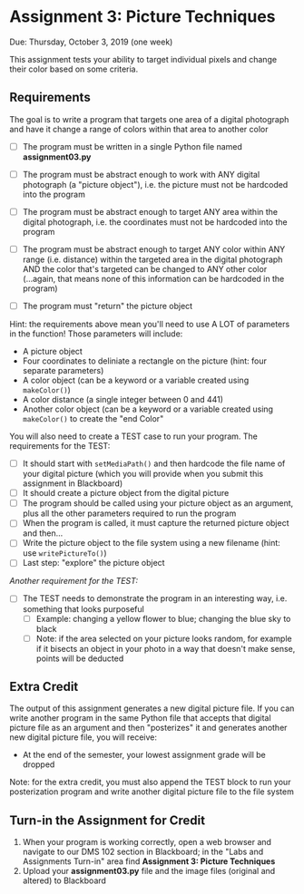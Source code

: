 # Assignment 3: Picture Techniques

Due: Thursday, October 3, 2019 (one week)

This assignment tests your ability to target individual pixels and change their color based on some criteria.

## Requirements

The goal is to write a program that targets one area of a digital photograph and have it change a range of colors within that area to another color

- [ ] The program must be written in a single Python file named **assignment03.py**

- [ ] The program must be abstract enough to work with ANY digital photograph (a "picture object"), i.e. the picture must not be hardcoded into the program
- [ ] The program must be abstract enough to target ANY area within the digital photograph, i.e. the coordinates must not be hardcoded into the program
- [ ] The program must be abstract enough to target ANY color within ANY range (i.e. distance) within the targeted area in the digital photograph AND the color that's targeted can be changed to ANY other color (...again, that means none of this information can be hardcoded in the program)
- [ ] The program must "return" the picture object

Hint: the requirements above mean you'll need to use A LOT of parameters in the function!  Those parameters will include:

- A picture object
- Four coordinates to deliniate a rectangle on the picture (hint: four separate parameters)
- A color object (can be a keyword or a variable created using `makeColor()`)
- A color distance (a single integer between 0 and 441)
- Another color object (can be a keyword or a variable created using `makeColor()` to create the "end Color"

You will also need to create a TEST case to run your program.  The requirements for the TEST:

- [ ] It should start with `setMediaPath()` and then hardcode the file name of your digital picture (which you will provide when you submit this assignment in Blackboard) 
- [ ] It should create a picture object from the digital picture
- [ ] The program should be called using your picture object as an argument, plus all the other parameters required to run the program
- [ ] When the program is called, it must capture the returned picture object and then...
- [ ] Write the picture object to the file system using a new filename (hint: use `writePictureTo()`)
- [ ] Last step: "explore" the picture object

*Another requirement for the TEST:*

- [ ] The TEST needs to demonstrate the program in an interesting way, i.e. something that looks purposeful 
  - [ ] Example: changing a yellow flower to blue; changing the blue sky to black
  - [ ] Note: if the area selected on your picture looks random, for example if it bisects an object in your photo in a way that doesn't make sense, points will be deducted

## Extra Credit

The output of this assignment generates a new digital picture file.  If you can write another program in the same Python file that accepts that digital picture file as an argument and then "posterizes" it and generates another new digital picture file, you will receive:

- At the end of the semester, your lowest assignment grade will be dropped

Note: for the extra credit, you must also append the TEST block to run your posterization program and write another digital picture file to the file system


## Turn-in the Assignment for Credit

1. When your program is working correctly, open a web browser and navigate to our DMS 102 section in Blackboard; in the "Labs and Assignments Turn-in" area find **Assignment 3: Picture Techniques**
3. Upload your **assignment03.py** file and the image files (original and altered) to Blackboard

